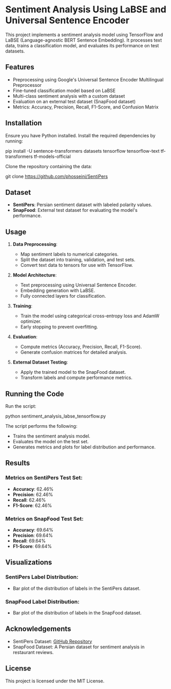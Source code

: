 # Sentiment Analysis Using LaBSE and Universal Sentence Encoder

This project implements a sentiment analysis model using TensorFlow and LaBSE (Language-agnostic BERT Sentence Embedding). It processes text data, trains a classification model, and evaluates its performance on test datasets.

## Features
- Preprocessing using Google's Universal Sentence Encoder Multilingual Preprocessor
- Fine-tuned classification model based on LaBSE
- Multi-class sentiment analysis with a custom dataset
- Evaluation on an external test dataset (SnapFood dataset)
- Metrics: Accuracy, Precision, Recall, F1-Score, and Confusion Matrix

## Installation

Ensure you have Python installed. Install the required dependencies by running:

pip install -U sentence-transformers datasets tensorflow tensorflow-text tf-transformers tf-models-official

Clone the repository containing the data:

git clone https://github.com/phosseini/SentiPers

## Dataset
- **SentiPers**: Persian sentiment dataset with labeled polarity values.
- **SnapFood**: External test dataset for evaluating the model's performance.

## Usage

1. **Data Preprocessing**:
   - Map sentiment labels to numerical categories.
   - Split the dataset into training, validation, and test sets.
   - Convert text data to tensors for use with TensorFlow.

2. **Model Architecture**:
   - Text preprocessing using Universal Sentence Encoder.
   - Embedding generation with LaBSE.
   - Fully connected layers for classification.

3. **Training**:
   - Train the model using categorical cross-entropy loss and AdamW optimizer.
   - Early stopping to prevent overfitting.

4. **Evaluation**:
   - Compute metrics (Accuracy, Precision, Recall, F1-Score).
   - Generate confusion matrices for detailed analysis.

5. **External Dataset Testing**:
   - Apply the trained model to the SnapFood dataset.
   - Transform labels and compute performance metrics.

## Running the Code

Run the script:

python sentiment_analysis_labse_tensorflow.py

The script performs the following:
- Trains the sentiment analysis model.
- Evaluates the model on the test set.
- Generates metrics and plots for label distribution and performance.

## Results

### Metrics on SentiPers Test Set:
- **Accuracy**: 62.46%
- **Precision**: 62.46%
- **Recall**: 62.46%
- **F1-Score**: 62.46%

### Metrics on SnapFood Test Set:
- **Accuracy**: 69.64%
- **Precision**: 69.64%
- **Recall**: 69.64%
- **F1-Score**: 69.64%


## Visualizations

### SentiPers Label Distribution:
- Bar plot of the distribution of labels in the SentiPers dataset.

### SnapFood Label Distribution:
- Bar plot of the distribution of labels in the SnapFood dataset.

## Acknowledgements
- SentiPers Dataset: [GitHub Repository](https://github.com/phosseini/SentiPers)
- SnapFood Dataset: A Persian dataset for sentiment analysis in restaurant reviews.

## License
This project is licensed under the MIT License.
